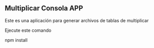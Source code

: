 ## Multiplicar Consola APP

Este es una aplicación para generar archivos de tablas de multiplicar 

Ejecute este comando

npm install